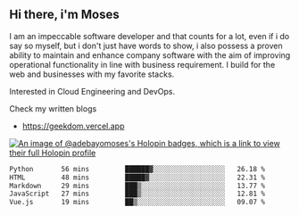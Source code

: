 ## Hi there, i'm Moses

I am an impeccable software developer and that counts for a lot, even if i do say so myself, but i don't just have words to show, i also possess a proven ability to maintain and enhance company software with the aim of improving operational functionality in line with business requirement. I build for the web and businesses with my favorite stacks.

Interested in Cloud Engineering and DevOps.

Check my written blogs
- https://geekdom.vercel.app

[![An image of @adebayomoses's Holopin badges, which is a link to view their full Holopin profile](https://holopin.me/adebayomoses)](https://holopin.io/@adebayomoses)

<!--START_SECTION:waka-->

```txt
Python       56 mins         ██████▓░░░░░░░░░░░░░░░░░░   26.18 %
HTML         48 mins         █████▓░░░░░░░░░░░░░░░░░░░   22.31 %
Markdown     29 mins         ███▒░░░░░░░░░░░░░░░░░░░░░   13.77 %
JavaScript   27 mins         ███▒░░░░░░░░░░░░░░░░░░░░░   12.81 %
Vue.js       19 mins         ██▒░░░░░░░░░░░░░░░░░░░░░░   09.07 %
```

<!--END_SECTION:waka-->
